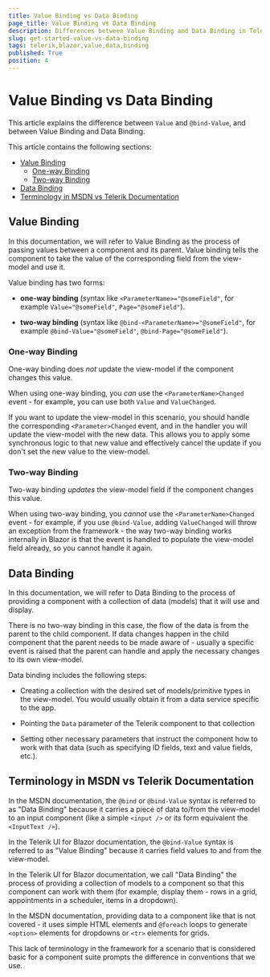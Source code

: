 ```yaml
---
title: Value Binding vs Data Binding
page_title: Value Binding vs Data Binding
description: Differences between Value Binding and Data Binding in Telerik UI for Blazor.
slug: get-started-value-vs-data-binding
tags: telerik,blazor,value,data,binding
published: True
position: 4
---
```


# Value Binding vs Data Binding

This article explains the difference between `Value` and `@bind-Value`, and between Value Binding and Data Binding.

This article contains the following sections:

* [Value Binding](#value-binding)
	* [One-way Binding](#one-way-binding)
	* [Two-way Binding](#two-way-binding)
* [Data Binding](#data-binding)
* [Terminology in MSDN vs Telerik Documentation](#terminology-in-msdn-vs-telerik-documentation)



## Value Binding

In this documentation, we will refer to Value Binding as the process of passing values between a component and its parent. Value binding tells the component to take the value of the corresponding field from the view-model and use it.

Value binding has two forms:

* **one-way binding** (syntax like `<ParameterName>="@someField"`, for example `Value="@someField"`, `Page="@someField"`).

* **two-way binding** (syntax like `@bind-<ParameterName>="@someField"`, for example `@bind-Value="@someField"`, `@bind-Page="@someField"`).

### One-way Binding 

One-way binding does *not* update the view-model if the component changes this value.

When using one-way binding, you *can* use the `<ParameterName>Changed` event - for example, you can use both `Value` and `ValueChanged`.

If you want to update the view-model in this scenario, you should handle the corresponding `<Parameter>Changed` event, and in the handler you will update the view-model with the new data. This allows you to apply some synchronous logic to that new value and effectively cancel the update if you don't set the new value to the view-model.

### Two-way Binding

Two-way binding *updates* the view-model field if the component changes this value.

When using two-way binding, you _cannot_ use the `<ParameterName>Changed` event - for example, if you use `@bind-Value`, adding `ValueChanged` will throw an exception from the framework - the way two-way binding works internally in Blazor is that the event is handled to populate the view-model field already, so you cannot handle it again.

## Data Binding

In this documentation, we will refer to Data Binding to the process of providing a component with a collection of data (models) that it will use and display. 

There is no two-way binding in this case, the flow of the data is from the parent to the child component. If data changes happen in the child component that the parent needs to be made aware of - usually a specific event is raised that the parent can handle and apply the necessary changes to its own view-model.

Data binding includes the following steps:

* Creating a collection with the desired set of models/primitive types in the view-model. You would usually obtain it from a data service specific to the app.

* Pointing the `Data` parameter of the Telerik component to that collection

* Setting other necessary parameters that instruct the component how to work with that data (such as specifying ID fields, text and value fields, etc.).


## Terminology in MSDN vs Telerik Documentation

In the MSDN documentation, the `@bind` or `@bind-Value` syntax is referred to as "Data Binding" because it carries a piece of data to/from the view-model to an input component (like a simple `<input />` or its form equivalent the `<InputText />`).

In the Telerik UI for Blazor documentation, the `@bind-Value` syntax is referred to as "Value Binding" because it carries field values to and from the view-model.

In the Telerik UI for Blazor documentation, we call "Data Binding" the process of providing a collection of models to a component so that this component can work with them (for example, display them - rows in a grid, appointments in a scheduler, items in a dropdown).

In the MSDN documentation, providing data to a component like that is not covered - it uses simple HTML elements and `@foreach` loops to generate `<option>` elements for dropdowns or `<tr>` elements for grids.

This lack of terminology in the framework for a scenario that is considered basic for a component suite prompts the difference in conventions that we use.

